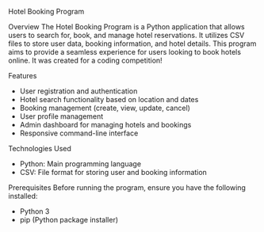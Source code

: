 Hotel Booking Program

Overview
The Hotel Booking Program is a Python application that allows users to search for, book, and manage hotel reservations. It utilizes CSV files to store user data, booking information, and hotel details. This program aims to provide a seamless experience for users looking to book hotels online. It was created for a coding competition!

Features
- User registration and authentication
- Hotel search functionality based on location and dates
- Booking management (create, view, update, cancel)
- User profile management
- Admin dashboard for managing hotels and bookings
- Responsive command-line interface
  
Technologies Used
- Python: Main programming language
- CSV: File format for storing user and booking information
  
Prerequisites
Before running the program, ensure you have the following installed:
- Python 3
- pip (Python package installer)

